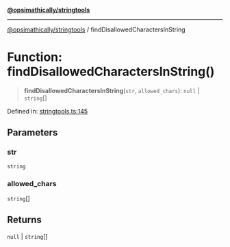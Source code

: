 [**@opsimathically/stringtools**](../README.md)

***

[@opsimathically/stringtools](../README.md) / findDisallowedCharactersInString

# Function: findDisallowedCharactersInString()

> **findDisallowedCharactersInString**(`str`, `allowed_chars`): `null` \| `string`[]

Defined in: [stringtools.ts:145](https://github.com/opsimathically/stringtools/blob/faa17bac9cdf684aed1d7d7ffad0c9409cb58c8c/src/stringtools.ts#L145)

## Parameters

### str

`string`

### allowed\_chars

`string`[]

## Returns

`null` \| `string`[]
